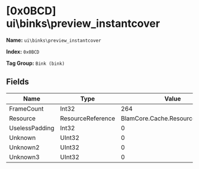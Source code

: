 # [0x0BCD] ui\binks\preview_instantcover

**Name:** ```ui\binks\preview_instantcover```

**Index:** ```0x0BCD```

**Tag Group:** ```Bink (bink)```

## Fields

Name	| Type	| Value
---	|---	|---	|
FrameCount	|Int32	|264
Resource	|ResourceReference	|BlamCore.Cache.ResourceReference
UselessPadding	|Int32	|0
Unknown	|UInt32	|0
Unknown2	|UInt32	|0
Unknown3	|UInt32	|0


